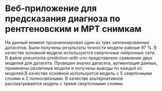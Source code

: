 # Веб-приложение для предсказания диагноза по рентгеновским и МРТ снимкам
На данный момент проанализирован один из трех запланированных датасетов. Были получены результаты точности модели равные 97 %. В качестве основной модели используются сверточные нейронные сети.
В файле pneumonia-prediction-with-cnn представлено сравнение двух моделей для датасета. Проведен анализ датасета, аугментация данных, применены различные модели и получены выводы по каждой из моделей.В качестве основной используется модель с 5 сверточными слоями и 2 полносвязными. В качестве альтернативной рассматривается модель с тремя сверточными слоями.
